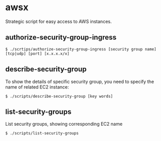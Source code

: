# awsx

Strategic script for easy access to AWS instances.

## authorize-security-group-ingress

```
$ ./scrtips/authorize-security-group-ingress [security group name] [tcp|udp] [port] [x.x.x.x/x]
```

## describe-security-group

To show the details of specific security group, you need to specify the name of related EC2 instance:

```
$ ./scripts/describe-security-group [key words]
```

## list-security-groups

List security groups, showing corresponding EC2 name

```
$ ./scripts/list-security-groups
```
